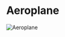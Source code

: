 # Aeroplane

![Aeroplane](https://user-images.githubusercontent.com/41586529/142822803-a9f0a1e8-37a6-4c9a-9a6e-26643e3ed1c3.jpg)
